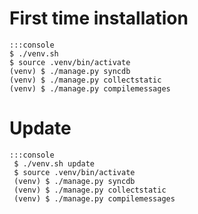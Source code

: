 # First time installation

    :::console
    $ ./venv.sh
    $ source .venv/bin/activate
    (venv) $ ./manage.py syncdb
    (venv) $ ./manage.py collectstatic
    (venv) $ ./manage.py compilemessages

# Update

    :::console
     $ ./venv.sh update
     $ source .venv/bin/activate
     (venv) $ ./manage.py syncdb
     (venv) $ ./manage.py collectstatic
     (venv) $ ./manage.py compilemessages
